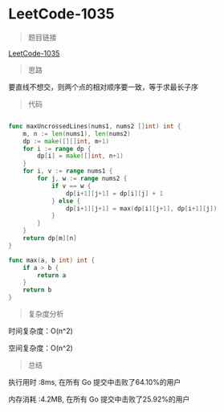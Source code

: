 # LeetCode-1035

>题目链接

[LeetCode-1035](https://leetcode-cn.com/problems/uncrossed-lines/)

> 思路

要直线不想交，则两个点的相对顺序要一致，等于求最长子序

>代码

```go

func maxUncrossedLines(nums1, nums2 []int) int {
    m, n := len(nums1), len(nums2)
    dp := make([][]int, m+1)
    for i := range dp {
        dp[i] = make([]int, n+1)
    }
    for i, v := range nums1 {
        for j, w := range nums2 {
            if v == w {
                dp[i+1][j+1] = dp[i][j] + 1
            } else {
                dp[i+1][j+1] = max(dp[i][j+1], dp[i+1][j])
            }
        }
    }
    return dp[m][n]
}

func max(a, b int) int {
    if a > b {
        return a
    }
    return b
}

```

>复杂度分析

时间复杂度：O(n^2)

空间复杂度：O(n^2)

>总结

执行用时 :8ms, 在所有 Go 提交中击败了64.10%的用户

内存消耗 :4.2MB, 在所有 Go 提交中击败了25.92%的用户
